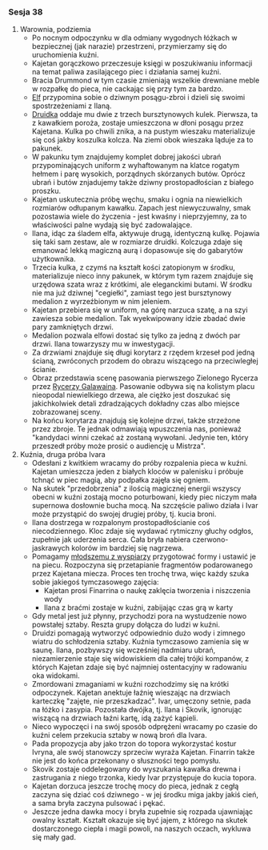 ### Sesja 38
1. Warownia, podziemia
    - Po nocnym odpoczynku w dla odmiany wygodnych łóżkach w bezpiecznej (jak narazie) przestrzeni, przymierzamy się do uruchomienia kuźni.
    - Kajetan gorączkowo przeczesuje księgi w poszukiwaniu informacji na temat paliwa zasilającego piec i działania samej kuźni.
    - Bracia Drummond w tym czasie zmieniają wszelkie drewniane meble w rozpałkę do pieca, nie cackając się przy tym za bardzo.
    - [Elf](Kajetan) przypomina sobie o dziwnym posągu-zbroi i dzieli się swoimi spostrzeżeniami z Ilaną.
    - [Druidka](Ilana) oddaje mu dwie z trzech bursztynowych kulek. Pierwsza, ta z kawałkiem poroża, zostaje umieszczona w dłoni posągu przez Kajetana. Kulka po chwili znika, a na pustym wieszaku materializuje się coś jakby koszulka kolcza. Na ziemi obok wieszaka ląduje za to pakunek.
    - W pakunku tym znajdujemy komplet dobrej jakości ubrań przypominających uniform z wyhaftowanym na klatce rogatym hełmem i parę wysokich, porządnych skórzanych butów. Oprócz ubrań i butów znjadujemy także dziwny prostopadłościan z białego proszku.
    - Kajetan uskutecznia próbę węchu, smaku i ognia na niewielkich rozmiarów odłupanym kawałku. Zapach jest niewyczuwalny, smak pozostawia wiele do życzenia - jest kwaśny i nieprzyjemny, za to właściwości palne wydają się być zadowalające.
    - Ilana, idąc za śladem elfa, aktywuje drugą, identyczną kulkę. Pojawia się taki sam zestaw, ale w rozmiarze druidki. Kolczuga zdaje się emanować lekką magiczną aurą i dopasowuje się do gabarytów użytkownika.
    - Trzecia kulka, z czymś na kształt kości zatopionym w środku, materializuje nieco inny pakunek, w którym tym razem znajduje się urzędowa szata wraz z krótkimi, ale eleganckimi butami. W środku nie ma już dziwnej "cegiełki", zamiast tego jest bursztynowy medalion z wyrzeźbionym w nim jeleniem.
    - Kajetan przebiera się w uniform, na górę narzuca szatę, a na szyi zawiesza sobie medalion. Tak wyekwipowany idzie zbadać dwie pary zamkniętych drzwi.
    - Medalion pozwala elfowi dostać się tylko za jedną z dwóch par drzwi. Ilana towarzyszy mu w inwestygacji.
    - Za drzwiami znajduje się długi korytarz z rzędem krzeseł pod jedną ścianą, zwróconych przodem do obrazu wiszącego na przeciwległej ścianie.
    - Obraz przedstawia scenę pasowania pierwszego Zielonego Rycerza przez [Rycerzy Galawaina](#r_rycerze_galawaina). Pasowanie odbywa się na kolistym placu nieopodal niewielkiego drzewa, ale ciężko jest doszukać się jakichkolwiek detali zdradzających dokładny czas albo miejsce zobrazowanej sceny.
    - Na końcu korytarza znajdują się kolejne drzwi, także strzeżone przez zbroje. Te jednak odmawiają wpuszczenia nas, ponieważ "kandydaci winni czekać aż zostaną wywołani. Jedynie ten, który przeszedł próby może prosić o audiencję u Mistrza".
2. Kuźnia, druga próba Ivara
    - Odesłani z kwitkiem wracamy do próby rozpalenia pieca w kuźni. Kajetan umieszcza jeden z białych kloców w palenisku i próbuje tchnąć w piec magią, aby podpałka zajęła się ogniem. 
    - Na skutek "przedobrzenia" z ilością magicznej energii wszyscy obecni w kuźni zostają mocno poturbowani, kiedy piec niczym mała supernowa dosłownie bucha mocą. Na szczęście paliwo działa i Ivar może przystąpić do swojej drugiej próby, tj. kucia broni.
    - Ilana dostrzega w rozpalonym prostopadłościanie coś niecodziennego. Kloc zdaje się wydawać rytmiczny głuchy odgłos, zupełnie jak uderzenia serca. Cała bryła nabiera czerwono-jaskrawych kolorów im bardziej się nagrzewa.
    - Pomagamy [młodszemu z wyspiarzy](Ivar) przygotować formy i ustawić je na piecu. Rozpoczyna się przetapianie fragmentów podarowanego przez Kajetana miecza. Proces ten trochę trwa, więc każdy szuka sobie jakiegoś tymczasowego zajęcia:
        - Kajetan prosi Finarrina o naukę zaklęcia tworzenia i niszczenia wody
        - Ilana z braćmi zostaje w kuźni, zabijając czas grą w karty
    - Gdy metal jest już płynny, przychodzi pora na wystudzenie nowo powstałej sztaby. Reszta grupy dołącza do ludzi w kuźni.
    - Druidzi pomagają wytworzyć odpowiednio dużo wody i zimnego wiatru do schłodzenia sztaby. Kuźnia tymczasowo zamienia się w saunę. Ilana, pozbywszy się wcześniej nadmiaru ubrań, niezamierzenie staje się widowiskiem dla całej trójki kompanów, z których Kajetan zdaje się być najmniej ostentacyjny w radowaniu oka widokami.
    - Zmordowani zmaganiami w kuźni rozchodzimy się na krótki odpoczynek. Kajetan anektuje łaźnię wieszając na drzwiach karteczkę "zajęte, nie przeszkadzać". Ivar, umęczony setnie, pada na łóżko i zasypia. Pozostała dwójka, tj. Ilana i Skovik, ignorując wiszącą na drzwiach łaźni kartę, idą zażyć kąpieli.
    - Nieco wypoczęci i na swój sposób odprężeni wracamy po czasie do kuźni celem przekucia sztaby w nową broń dla Ivara.
    - Pada propozycja aby jako trzon do topora wykorzystać kostur Ivryna, ale swój stanowczy sprzeciw wyraża Kajetan. Finarrin także nie jest do końca przekonany o słuszności tego pomysłu.
    - Skovik zostaje oddelegowany do wyszukania kawałka drewna i zastrugania z niego trzonka, kiedy Ivar przystępuje do kucia topora.
    - Kajetan dorzuca jeszcze trochę mocy do pieca, jednak z cegłą zaczyna się dziać coś dziwnego - w jej środku miga jakby jakiś cień, a sama bryła zaczyna pulsować i pękać.
    - Jeszcze jedna dawka mocy i bryła zupełnie się rozpada ujawniając owalny kształt. Kształt okazuje się być jajem, z którego na skutek dostarczonego ciepła i magii powoli, na naszych oczach, wykluwa się mały gad.